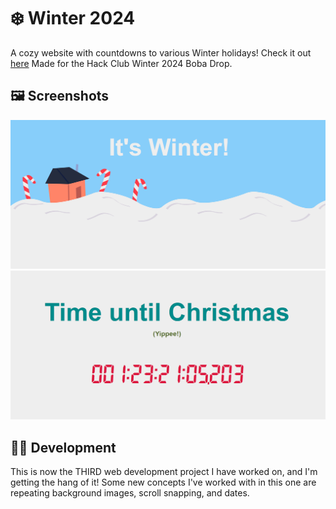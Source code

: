 # ❄️ Winter 2024 
A cozy website with countdowns to various Winter holidays! Check it out [here](winter2024.kolin63.com) Made for the Hack Club Winter 2024 Boba Drop.

## 🖼️ Screenshots
![It's Winter!](/art/promo1.png)
![Time Until Christmas](/art/promo2.png)

## 🧑‍💻 Development
This is now the THIRD web development project I have worked on, and I'm getting the hang of it! Some new concepts I've worked with in this one are repeating background images, scroll snapping, and dates. 
